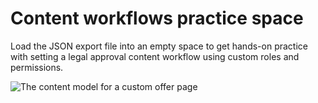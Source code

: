 # Content workflows practice space

Load the JSON export file into an empty space to get hands-on practice with setting a legal approval content workflow using custom roles and permissions.

![The content model for a custom offer page](./screenshot.png "The content model for a custom offer page")


